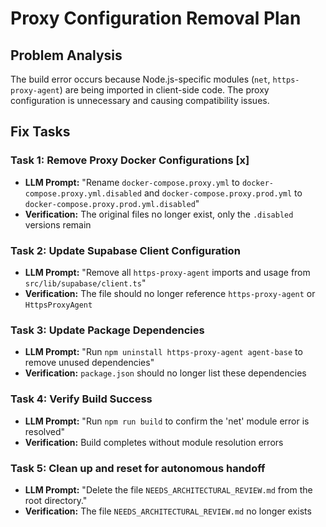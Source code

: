 # Proxy Configuration Removal Plan

## Problem Analysis
The build error occurs because Node.js-specific modules (`net`, `https-proxy-agent`) are being imported in client-side code. The proxy configuration is unnecessary and causing compatibility issues.

## Fix Tasks

### Task 1: Remove Proxy Docker Configurations [x]
- **LLM Prompt:** "Rename `docker-compose.proxy.yml` to `docker-compose.proxy.yml.disabled` and `docker-compose.proxy.prod.yml` to `docker-compose.proxy.prod.yml.disabled`"
- **Verification:** The original files no longer exist, only the `.disabled` versions remain

### Task 2: Update Supabase Client Configuration
- **LLM Prompt:** "Remove all `https-proxy-agent` imports and usage from `src/lib/supabase/client.ts`"
- **Verification:** The file should no longer reference `https-proxy-agent` or `HttpsProxyAgent`

### Task 3: Update Package Dependencies
- **LLM Prompt:** "Run `npm uninstall https-proxy-agent agent-base` to remove unused dependencies"
- **Verification:** `package.json` should no longer list these dependencies

### Task 4: Verify Build Success
- **LLM Prompt:** "Run `npm run build` to confirm the 'net' module error is resolved"
- **Verification:** Build completes without module resolution errors

### Task 5: Clean up and reset for autonomous handoff
- **LLM Prompt:** "Delete the file `NEEDS_ARCHITECTURAL_REVIEW.md` from the root directory."
- **Verification:** The file `NEEDS_ARCHITECTURAL_REVIEW.md` no longer exists